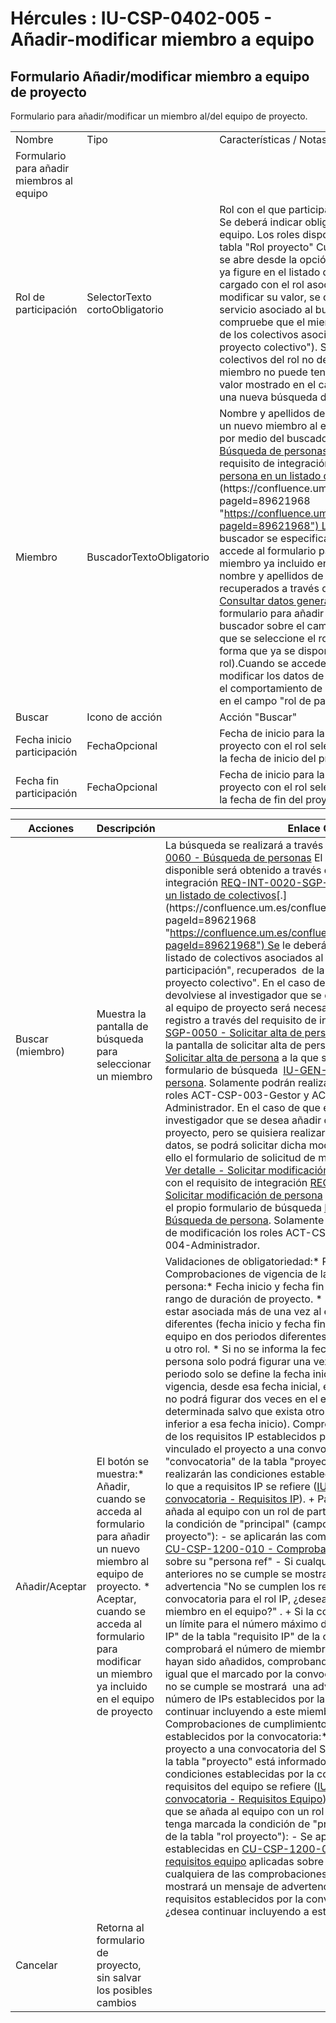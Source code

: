 # Hércules : IU\-CSP\-0402\-005 \- Añadir\-modificar miembro a equipo



## Formulario Añadir/modificar miembro a equipo de proyecto

Formulario para añadir/modificar un miembro al/del equipo de proyecto.



|  | | |
| --- | --- | --- |
| Nombre | Tipo | Características / Notas |
| Formulario para añadir miembros al equipo | | |
| Rol de participación | SelectorTexto cortoObligatorio | Rol con el que participará el miembro en el equipo de proyecto. Se deberá indicar obligatoriamente un rol para el miembro del equipo. Los roles disponibles serán los configurados en la tabla "Rol proyecto" Cuando este formulario "Miembro equipo" se abre desde la opción de modificación de un miembro que ya figure en el listado del equipo, el combo se mostrará cargado con el rol asociado en el listado y en caso de modificar su valor, se deberá de realizar una invocación al servicio asociado al buscador de personas, de forma que se compruebe que el miembro ("persona ref") pertenezca a uno de los colectivos asociados al rol seleccionado (tabla "rol proyecto colectivo"). Si la búsqueda del miembro sobre los colectivos del rol no devuelve valor, será indicativo de que el miembro no puede tener el nuevo rol, por lo que se limpiará el valor mostrado en el campo "Miembro" obligando a realizar una nueva búsqueda de persona. |
| Miembro | BuscadorTextoObligatorio | Nombre y apellidos del miembro de equipo.Cuando se añade un nuevo miembro al equipo se deberá realizar la búsqueda por medio del buscador común de personas [IU\-GEN\-0060 \- Búsqueda de personas](/hercules/sgi-sistema-de-gestion-de-investigacion/requisitos-y-analisis-funcional/analisis-funcional-sgi-hercules/gen-aspectos-generales/sha-buscadores-y-listados-comunes/iu-gen-0060-busqueda-de-personas.md "/hercules/sgi-sistema-de-gestion-de-investigacion/requisitos-y-analisis-funcional/analisis-funcional-sgi-hercules/gen-aspectos-generales/sha-buscadores-y-listados-comunes/iu-gen-0060-busqueda-de-personas.md"), que se resolverá por medio del requisito de integración  [REQ\-INT\-0020\-SGP\-0020 \- Buscar persona en un listado de colectivos](https://confluence.um.es/confluence/display/HERCULES/REQ-INT-0020-SGP-0020+-+Buscar+persona+en+un+listado+de+colectivos "https://confluence.um.es/confluence/display/HERCULES/REQ-INT-0020-SGP-0020+-+Buscar+persona+en+un+listado+de+colectivos")[.](https://confluence.um.es/confluence/pages/viewpage.action?pageId=89621968 "https://confluence.um.es/confluence/pages/viewpage.action?pageId=89621968") Las condiciones de invocación al buscador se especifican en la tabla de acciones.Cuando se accede al formulario para modificar los datos asociados a un miembro ya incluido en el equipo, este campo mostrará el nombre y apellidos de la persona referencia, que serán recuperados a través de [REQ\-INT\-0020\-SGP\-0030 \- Consultar datos generales de persona](/hercules/sgi-sistema-de-gestion-de-investigacion/requisitos-y-analisis-funcional/analisis-funcional-sgi-hercules/gen-aspectos-generales/int-requisitos-de-integracion/req-int-0020-sgp-integracion-con-sistema-de-gestion-de-personas/req-int-0020-sgp-0030-consultar-datos-generales-de-persona.md "/hercules/sgi-sistema-de-gestion-de-investigacion/requisitos-y-analisis-funcional/analisis-funcional-sgi-hercules/gen-aspectos-generales/int-requisitos-de-integracion/req-int-0020-sgp-integracion-con-sistema-de-gestion-de-personas/req-int-0020-sgp-0030-consultar-datos-generales-de-persona.md")Cuando se accede al formulario para añadir un nuevo miembro de equipo, el buscador sobre el campo Miembro no estará habilitado hasta que se seleccione el rol en el selector Rol de participación (de forma que ya se disponga de los colectivos asociados al rol).Cuando se accede al formulario en modo edición, para modificar los datos de un miembro que ya figure en el equipo, el comportamiento de este buscador está ligado a lo indicado en el campo "rol de participación". |
| Buscar | Icono de acción | Acción "Buscar" |
| Fecha inicio participación | FechaOpcional | Fecha de inicio para la participación del miembro del equipo de proyecto con el rol seleccionado. Por defecto se inicializa con la fecha de inicio del proyecto (cuando es un nueva alta) |
| Fecha fin participación | FechaOpcional | Fecha de inicio para la participación del miembro del equipo de proyecto con el rol seleccionado. Por defecto se inicializa con la fecha de fin del proyecto (cuando es un nueva alta) |



| Acciones | Descripción | Enlace CU. | Permisos |
| --- | --- | --- | --- |
| Buscar (miembro) | Muestra la pantalla de búsqueda para seleccionar un miembro | La búsqueda se realizará a través del formulario [IU\-GEN\-0060 \- Búsqueda de personas](/hercules/sgi-sistema-de-gestion-de-investigacion/requisitos-y-analisis-funcional/analisis-funcional-sgi-hercules/gen-aspectos-generales/sha-buscadores-y-listados-comunes/iu-gen-0060-busqueda-de-personas.md "/hercules/sgi-sistema-de-gestion-de-investigacion/requisitos-y-analisis-funcional/analisis-funcional-sgi-hercules/gen-aspectos-generales/sha-buscadores-y-listados-comunes/iu-gen-0060-busqueda-de-personas.md") El listado de miembros disponible será obtenido a través del requisito de integración [REQ\-INT\-0020\-SGP\-0020 \- Buscar persona en un listado de colectivos](https://confluence.um.es/confluence/display/HERCULES/REQ-INT-0020-SGP-0020+-+Buscar+persona+en+un+listado+de+colectivos "https://confluence.um.es/confluence/display/HERCULES/REQ-INT-0020-SGP-0020+-+Buscar+persona+en+un+listado+de+colectivos")[.](https://confluence.um.es/confluence/pages/viewpage.action?pageId=89621968 "https://confluence.um.es/confluence/pages/viewpage.action?pageId=89621968") Se le deberán pasar a este buscador el listado de colectivos asociados al rol seleccionado en "rol de participación", recuperados  de la tabla de relación "Rol proyecto colectivo". En el caso de que el buscador no devolviese al investigador que se desea añadir como miembro al equipo de proyecto será necesario realizar la solicitud de registro a través del requisito de integración [REQ\-INT\-0020\-SGP\-0050 \- Solicitar alta de persona](/hercules/sgi-sistema-de-gestion-de-investigacion/requisitos-y-analisis-funcional/analisis-funcional-sgi-hercules/gen-aspectos-generales/int-requisitos-de-integracion/req-int-0020-sgp-integracion-con-sistema-de-gestion-de-personas/req-int-0020-sgp-0050-solicitar-alta-de-persona.md "/hercules/sgi-sistema-de-gestion-de-investigacion/requisitos-y-analisis-funcional/analisis-funcional-sgi-hercules/gen-aspectos-generales/int-requisitos-de-integracion/req-int-0020-sgp-integracion-con-sistema-de-gestion-de-personas/req-int-0020-sgp-0050-solicitar-alta-de-persona.md") desencadenado desde la pantalla de solicitar alta de persona [IU\-GEN\-0061\- Solicitar alta de persona](/hercules/sgi-sistema-de-gestion-de-investigacion/requisitos-y-analisis-funcional/analisis-funcional-sgi-hercules/gen-aspectos-generales/sha-buscadores-y-listados-comunes/iu-gen-0061-solicitar-alta-de-persona.md "/hercules/sgi-sistema-de-gestion-de-investigacion/requisitos-y-analisis-funcional/analisis-funcional-sgi-hercules/gen-aspectos-generales/sha-buscadores-y-listados-comunes/iu-gen-0061-solicitar-alta-de-persona.md") a la que se accede desde el propio formulario de búsqueda  [IU\-GEN\-0100\-0060 \- Búsqueda de persona](https://confluence.um.es/confluence/pages/viewpage.action?pageId=95489453 "https://confluence.um.es/confluence/pages/viewpage.action?pageId=95489453"). Solamente podrán realizar esta solicitud de alta los roles ACT\-CSP\-003\-Gestor y ACT\-CSP\-004\-Administrador. En el caso de que el buscador devolviese al investigador que se desea añadir como miembro al equipo de proyecto, pero se quisiera realizar alguna modificación en sus datos, se podrá solicitar dicha modificación, utilizando para ello el formulario de solicitud de modificación [IU\-GEN\-0062 \- Ver detalle \- Solicitar modificación de persona](https://confluence.um.es/confluence/pages/createpage.action?spaceKey=HERCULES&title=IU-GEN-0062+-+Ver+detalle+-+Solicitar+modificaci%C3%B3n+de+persona&linkCreation=true&fromPageId=597853445 "/confluence/pages/createpage.action?spaceKey=HERCULES&title=IU-GEN-0062+-+Ver+detalle+-+Solicitar+modificaci%C3%B3n+de+persona&linkCreation=true&fromPageId=597853445"), que cumple con el requisito de integración [REQ\-INT\-0020\-SGP\-0060 \- Solicitar modificación de persona](/hercules/sgi-sistema-de-gestion-de-investigacion/requisitos-y-analisis-funcional/analisis-funcional-sgi-hercules/gen-aspectos-generales/int-requisitos-de-integracion/req-int-0020-sgp-integracion-con-sistema-de-gestion-de-personas/req-int-0020-sgp-0060-solicitar-modificacion-de-persona.md "/hercules/sgi-sistema-de-gestion-de-investigacion/requisitos-y-analisis-funcional/analisis-funcional-sgi-hercules/gen-aspectos-generales/int-requisitos-de-integracion/req-int-0020-sgp-integracion-con-sistema-de-gestion-de-personas/req-int-0020-sgp-0060-solicitar-modificacion-de-persona.md") y a la que se accede desde el propio formulario de búsqueda [IU\-GEN\-0100\-0060 \- Búsqueda de persona](/hercules/sgi-sistema-de-gestion-de-investigacion/requisitos-y-analisis-funcional/analisis-funcional-sgi-hercules/gen-aspectos-generales/sha-buscadores-y-listados-comunes/iu-gen-0060-busqueda-de-personas.md "/hercules/sgi-sistema-de-gestion-de-investigacion/requisitos-y-analisis-funcional/analisis-funcional-sgi-hercules/gen-aspectos-generales/sha-buscadores-y-listados-comunes/iu-gen-0060-busqueda-de-personas.md"). Solamente podrán realizar esta solicitud de modificación los roles ACT\-CSP\-003\-Gestor y ACT\-CSP\-004\-Administrador. | No se necesita permiso para mostrar la pantalla de búsqueda de personas |
| Añadir/Aceptar | El botón se muestra:* Añadir, cuando se acceda al formulario para añadir un nuevo miembro al equipo de proyecto. * Aceptar, cuando se acceda al formulario para modificar un miembro ya incluido en el equipo de proyecto | Validaciones de obligatoriedad:* Rol * Persona  Comprobaciones de vigencia de la participación de la persona:* Fecha inicio y fecha fin deben estar dentro del rango de duración de proyecto. * Una misma persona podrá estar asociada más de una vez al equipo si lo hace en periodos diferentes (fecha inicio y fecha fin ). * Si la persona figura en el equipo en dos periodos diferentes podrá hacerlo con el mismo u otro rol. * Si no se informa la fecha inicio y fecha fin, la persona solo podrá figurar una vez en el equipo. * Si en un periodo solo se define la fecha inicio se considerará que la vigencia, desde esa fecha inicial, es permanente. La persona no podrá figurar dos veces en el equipo con una fecha inicio determinada salvo que exista otro registro con una fecha fin inferior a esa fecha inicio).  Comprobaciones de cumplimiento de los requisitos IP establecidos por la convocatoria:* Si se ha vinculado el proyecto a una convocatoria del SGI (campo "convocatoria" de la tabla "proyecto" está informado) se realizarán las condiciones establecidas por la convocatoria en lo que a requisitos IP se refiere ([IU\-CSP\-0201\-010 \- Crear convocatoria \- Requisitos IP](/hercules/sgi-sistema-de-gestion-de-investigacion/requisitos-y-analisis-funcional/analisis-funcional-sgi-hercules/csp-modulo-de-convocatorias-ayudas-solicitudes-proyectos-y-contratos-y-grupos-de-investigacion/csp-interfaz-de-usuario/iu-csp-0200-gestion-de-convocatorias/iu-csp-0201-crear-convocatoria/iu-csp-0201-010-crear-convocatoria-requisitos-ip.md "/hercules/sgi-sistema-de-gestion-de-investigacion/requisitos-y-analisis-funcional/analisis-funcional-sgi-hercules/csp-modulo-de-convocatorias-ayudas-solicitudes-proyectos-y-contratos-y-grupos-de-investigacion/csp-interfaz-de-usuario/iu-csp-0200-gestion-de-convocatorias/iu-csp-0201-crear-convocatoria/iu-csp-0201-010-crear-convocatoria-requisitos-ip.md")). 	+ Para cualquier persona que se añada al equipo con un rol de participación que tenga marcada la condición de "principal" (campo "principal" de la tabla "rol proyecto"): 		- se aplicarán las comprobaciones establecidas en [CU\-CSP\-1200\-010 \- Comprobación requisitos IP](/hercules/sgi-sistema-de-gestion-de-investigacion/requisitos-y-analisis-funcional/analisis-funcional-sgi-hercules/csp-modulo-de-convocatorias-ayudas-solicitudes-proyectos-y-contratos-y-grupos-de-investigacion/csp-casos-de-uso/cu-csp-1200-gestion-de-proyectos/cu-csp-1200-010-comprobacion-requisitos-ip.md "/hercules/sgi-sistema-de-gestion-de-investigacion/requisitos-y-analisis-funcional/analisis-funcional-sgi-hercules/csp-modulo-de-convocatorias-ayudas-solicitudes-proyectos-y-contratos-y-grupos-de-investigacion/csp-casos-de-uso/cu-csp-1200-gestion-de-proyectos/cu-csp-1200-010-comprobacion-requisitos-ip.md") aplicadas sobre su "persona ref" 		- Si cualquiera de las comprobaciones anteriores no se cumple se mostrará un mensaje de advertencia "No se cumplen los requisitos establecidos por la convocatoria para el rol IP, ¿desea continuar incluyendo a este miembro en el equipo?" . 	+ Si la convocatoria tiene establecido un límite para el número máximo de IPs (campo "num. máximo IP" de la tabla "requisito IP" de la convocatoria): 		- Se comprobará el número de miembros con rol principal que hayan sido añadidos, comprobando que el total sea menor o igual que el marcado por la convocatoria. 		- Si esta condición no se cumple se mostrará  una advertencia "Se superan el número de IPs establecidos por la convocatoria, ¿desea continuar incluyendo a este miembro en el equipo?".  Comprobaciones de cumplimiento de los requisitos equipo establecidos por la convocatoria:* Si se ha vinculado el proyecto a una convocatoria del SGI (campo "convocatoria" de la tabla "proyecto" está informado) se realizarán las condiciones establecidas por la convocatoria en lo que a requisitos del equipo se refiere ([IU\-CSP\-0201\-011 \- Crear convocatoria \- Requisitos Equipo](/hercules/sgi-sistema-de-gestion-de-investigacion/requisitos-y-analisis-funcional/analisis-funcional-sgi-hercules/csp-modulo-de-convocatorias-ayudas-solicitudes-proyectos-y-contratos-y-grupos-de-investigacion/csp-interfaz-de-usuario/iu-csp-0200-gestion-de-convocatorias/iu-csp-0201-crear-convocatoria/iu-csp-0201-011-crear-convocatoria-requisitos-equipo.md "/hercules/sgi-sistema-de-gestion-de-investigacion/requisitos-y-analisis-funcional/analisis-funcional-sgi-hercules/csp-modulo-de-convocatorias-ayudas-solicitudes-proyectos-y-contratos-y-grupos-de-investigacion/csp-interfaz-de-usuario/iu-csp-0200-gestion-de-convocatorias/iu-csp-0201-crear-convocatoria/iu-csp-0201-011-crear-convocatoria-requisitos-equipo.md")). 	+ Para cualquier persona que se añada al equipo con un rol de participación que **no** tenga marcada la condición de "principal" (campo "principal" de la tabla "rol proyecto"): 		- Se aplicarán las comprobaciones establecidas en [CU\-CSP\-1200\-011 \- Comprobación requisitos equipo](/hercules/sgi-sistema-de-gestion-de-investigacion/requisitos-y-analisis-funcional/analisis-funcional-sgi-hercules/csp-modulo-de-convocatorias-ayudas-solicitudes-proyectos-y-contratos-y-grupos-de-investigacion/csp-casos-de-uso/cu-csp-1200-gestion-de-proyectos/cu-csp-1200-011-comprobacion-requisitos-equipo.md "/hercules/sgi-sistema-de-gestion-de-investigacion/requisitos-y-analisis-funcional/analisis-funcional-sgi-hercules/csp-modulo-de-convocatorias-ayudas-solicitudes-proyectos-y-contratos-y-grupos-de-investigacion/csp-casos-de-uso/cu-csp-1200-gestion-de-proyectos/cu-csp-1200-011-comprobacion-requisitos-equipo.md") aplicadas sobre su "persona ref": 			* Si cualquiera de las comprobaciones anteriores no se cumple se mostrará un mensaje de advertencia "No se cumplen los requisitos establecidos por la convocatoria para el equipo, ¿desea continuar incluyendo a este miembro en el equipo?" | CSP\-PRO\-ECSP\-PRO\-E\_UO |
| Cancelar | Retorna al formulario de proyecto, sin salvar los posibles cambios |  |  |




